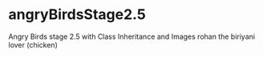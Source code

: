 # angryBirdsStage2.5
Angry Birds stage 2.5 with Class Inheritance and Images
rohan the biriyani lover (chicken)
